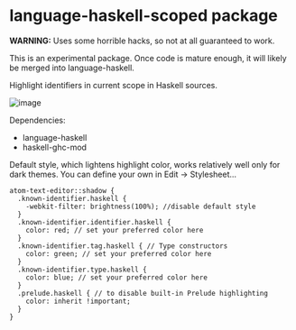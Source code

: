 # language-haskell-scoped package

**WARNING:** Uses some horrible hacks, so not at all guaranteed to work.

This is an experimental package. Once code is mature enough, it will likely be merged into language-haskell.

Highlight identifiers in current scope in Haskell sources.

![image](https://cloud.githubusercontent.com/assets/7275622/18029773/43059168-6caa-11e6-86c3-2af51d9fdd4a.png)

Dependencies:

- language-haskell
- haskell-ghc-mod

Default style, which lightens highlight color, works relatively well only for dark themes. You can define your own in Edit → Stylesheet...

```less
atom-text-editor::shadow {
  .known-identifier.haskell {
    -webkit-filter: brightness(100%); //disable default style
  }
  .known-identifier.identifier.haskell {
    color: red; // set your preferred color here
  }
  .known-identifier.tag.haskell { // Type constructors
    color: green; // set your preferred color here
  }
  .known-identifier.type.haskell {
    color: blue; // set your preferred color here
  }
  .prelude.haskell { // to disable built-in Prelude highlighting
    color: inherit !important;
  }
}
```
